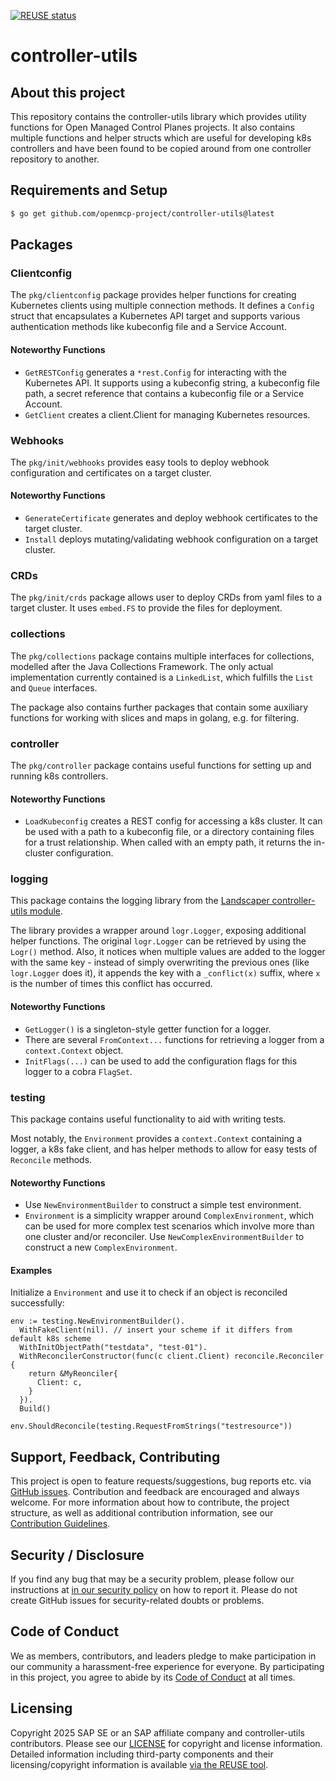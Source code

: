 [![REUSE status](https://api.reuse.software/badge/github.com/openmcp-project/controller-utils)](https://api.reuse.software/info/github.com/openmcp-project/controller-utils)

# controller-utils

## About this project

This repository contains the controller-utils library which provides utility functions for Open Managed Control Planes projects. It also contains multiple functions and helper structs which are useful for developing k8s controllers and have been found to be copied around from one controller repository to another.

## Requirements and Setup

```bash
$ go get github.com/openmcp-project/controller-utils@latest
```


## Packages

### Clientconfig

The `pkg/clientconfig` package provides helper functions for creating Kubernetes clients using multiple connection methods. It defines a `Config` struct that encapsulates a Kubernetes API target and supports various authentication methods like kubeconfig file and a Service Account.

#### Noteworthy Functions

- `GetRESTConfig` generates a `*rest.Config` for interacting with the Kubernetes API. It supports using a kubeconfig string, a kubeconfig file path, a secret reference that contains a kubeconfig file or a Service Account.
- `GetClient` creates a client.Client for managing Kubernetes resources.

### Webhooks
The `pkg/init/webhooks` provides easy tools to deploy webhook configuration and certificates on a target cluster.

#### Noteworthy Functions
- `GenerateCertificate` generates and deploy webhook certificates to the target cluster.
- `Install` deploys mutating/validating webhook configuration on a target cluster.

### CRDs
The `pkg/init/crds` package allows user to deploy CRDs from yaml files to a target cluster. It uses `embed.FS` to provide the files for deployment.


### collections

The `pkg/collections` package contains multiple interfaces for collections, modelled after the Java Collections Framework. The only actual implementation currently contained is a `LinkedList`, which fulfills the `List` and `Queue` interfaces.

The package also contains further packages that contain some auxiliary functions for working with slices and maps in golang, e.g. for filtering.

### controller

The `pkg/controller` package contains useful functions for setting up and running k8s controllers.

#### Noteworthy Functions

- `LoadKubeconfig` creates a REST config for accessing a k8s cluster. It can be used with a path to a kubeconfig file, or a directory containing files for a trust relationship. When called with an empty path, it returns the in-cluster configuration.

### logging


This package contains the logging library from the [Landscaper controller-utils module](https://github.com/gardener/landscaper/tree/master/controller-utils/pkg/logging).

The library provides a wrapper around `logr.Logger`, exposing additional helper functions. The original `logr.Logger` can be retrieved by using the `Logr()` method. Also, it notices when multiple values are added to the logger with the same key - instead of simply overwriting the previous ones (like `logr.Logger` does it), it appends the key with a `_conflict(x)` suffix, where `x` is the number of times this conflict has occurred.

#### Noteworthy Functions

- `GetLogger()` is a singleton-style getter function for a logger.
- There are several `FromContext...` functions for retrieving a logger from a `context.Context` object.
- `InitFlags(...)` can be used to add the configuration flags for this logger to a cobra `FlagSet`.

### testing

This package contains useful functionality to aid with writing tests.

Most notably, the `Environment` provides a `context.Context` containing a logger, a k8s fake client, and has helper methods to allow for easy tests of `Reconcile` methods.

#### Noteworthy Functions

- Use `NewEnvironmentBuilder` to construct a simple test environment.
- `Environment` is a simplicity wrapper around `ComplexEnvironment`, which can be used for more complex test scenarios which involve more than one cluster and/or reconciler. Use `NewComplexEnvironmentBuilder` to construct a new `ComplexEnvironment`.

#### Examples

Initialize a `Environment` and use it to check if an object is reconciled successfully:
```golang
env := testing.NewEnvironmentBuilder().
  WithFakeClient(nil). // insert your scheme if it differs from default k8s scheme
  WithInitObjectPath("testdata", "test-01").
  WithReconcilerConstructor(func(c client.Client) reconcile.Reconciler {
    return &MyReonciler{
      Client: c,
    }
  }).
  Build()

env.ShouldReconcile(testing.RequestFromStrings("testresource"))
```

## Support, Feedback, Contributing

This project is open to feature requests/suggestions, bug reports etc. via [GitHub issues](https://github.com/openmcp-project/controller-utils/issues). Contribution and feedback are encouraged and always welcome. For more information about how to contribute, the project structure, as well as additional contribution information, see our [Contribution Guidelines](CONTRIBUTING.md).

## Security / Disclosure
If you find any bug that may be a security problem, please follow our instructions at [in our security policy](https://github.com/openmcp-project/controller-utils/security/policy) on how to report it. Please do not create GitHub issues for security-related doubts or problems.

## Code of Conduct

We as members, contributors, and leaders pledge to make participation in our community a harassment-free experience for everyone. By participating in this project, you agree to abide by its [Code of Conduct](https://github.com/SAP/.github/blob/main/CODE_OF_CONDUCT.md) at all times.

## Licensing

Copyright 2025 SAP SE or an SAP affiliate company and controller-utils contributors. Please see our [LICENSE](LICENSE) for copyright and license information. Detailed information including third-party components and their licensing/copyright information is available [via the REUSE tool](https://api.reuse.software/info/github.com/openmcp-project/controller-utils).
